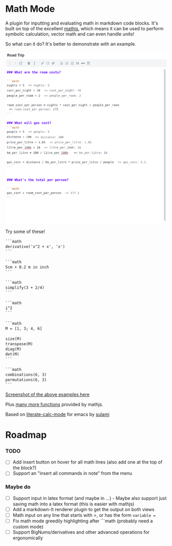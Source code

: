 # Math Mode
A plugin for inputting and evaluating math in markdown code blocks. It's built on top of the excellent [mathjs](https://mathjs.org/), which means it can be used to perform symbolic calculation, vector math and can even handle units!

So what can it do? It's better to demonstrate with an example.

![Screenshot of using math mode to plan a road trip](./assets/road_trip.png)


Try some of these!

	```math
	derivative('x^2 + x', 'x') 
	```
	
	```math
	5cm + 0.2 m in inch
	```
	
	```math
	simplify(3 + 2/4)
	```
	
	```math
	i^2
	```
	
	```math
	M = [1, 3; 4, 6]
	
	size(M)
	transpose(M)
	diag(M)
	det(M)
	```
	
	```math
	combinations(6, 3)
	permutations(6, 3)
	```

[Screenshot of the above examples here](./assets/examples.png)

Plus [many more functions](https://mathjs.org/docs/reference/functions.html) provided by mathjs.

Based on [literate-calc-mode](https://github.com/sulami/literate-calc-mode.el) for emacs by [sulami](https://github.com/sulami)

# Roadmap
### TODO
- [ ] Add insert button on hover for all math lines (also add one at the top of the block?)
- [ ] Support an "insert all commands in note" from the menu

### Maybe do
- [ ] Support input in latex format (and maybe in $...$)
		- Maybe also support just saving math into a latex format (this is easier with mathjs)
- [ ] Add a markdown-It renderer plugin to get the output on both views
- [ ] Math input on any line that starts with =, or has the form `variable =`
- [ ] Fix math mode greedily highlighting after \`\`\`math (probably need a custom mode)
- [ ] Support BigNums/derivatives and other advanced operations for ergonomically
